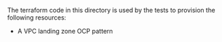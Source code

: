 The terraform code in this directory is used by the tests to provision the following resources:

- A VPC landing zone OCP pattern
